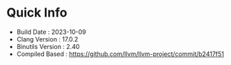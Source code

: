 # Quick Info
* Build Date : 2023-10-09
* Clang Version : 17.0.2
* Binutils Version : 2.40
* Compiled Based : https://github.com/llvm/llvm-project/commit/b2417f51
